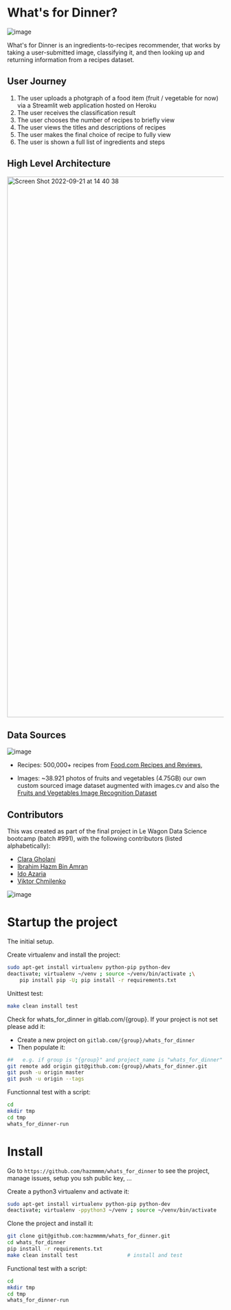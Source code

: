 # What's for Dinner?

![image](https://user-images.githubusercontent.com/108480012/191253097-13373e0d-f527-444b-b85b-5c86be9299c5.png)

What's for Dinner is an ingredients-to-recipes recommender, that works by taking a user-submitted image, classifying it, and then looking up and returning information from a recipes dataset.

## User Journey

1. The user uploads a photgraph of a food item (fruit / vegetable for now) via a Streamlit web application hosted on Heroku
2. The user receives the classification result
3. The user chooses the number of recipes to briefly view
4. The user views the titles and descriptions of recipes
5. The user makes the final choice of recipe to fully view
6. The user is shown a full list of ingredients and steps

## High Level Architecture
<img width="1256" alt="Screen Shot 2022-09-21 at 14 40 38" src="https://user-images.githubusercontent.com/78719850/191423454-face1ee9-b0c3-4dad-9ed2-7f830a9d35af.png">

## Data Sources

![image](https://user-images.githubusercontent.com/108480012/191256267-5bd21d51-d097-4071-8c4e-792b5073678b.png)

- Recipes: 500,000+ recipes from [Food.com Recipes and Reviews](https://www.kaggle.com/datasets/irkaal/foodcom-recipes-and-reviews),

- Images: ~38.921 photos of fruits and vegetables (4.75GB) our own custom sourced image dataset augmented with images.cv and also the [Fruits and Vegetables Image Recognition Dataset](https://www.kaggle.com/datasets/kritikseth/fruit-and-vegetable-image-recognition)

## Contributors
This was created as part of the final project in Le Wagon Data Science bootcamp (batch #991), with the following contributors (listed alphabetically):
- [Clara Gholani](https://github.com/Clara31100)
- [Ibrahim Hazm Bin Amran](https://github.com/hazmmmm/)
- [Ido Azaria](https://github.com/IdoKun)
- [Viktor Chmilenko](https://github.com/nameFascinator)

![image](https://user-images.githubusercontent.com/108480012/191254761-766bfbf1-cecc-4519-b7b0-b6de66558cb0.png)

# Startup the project

The initial setup.

Create virtualenv and install the project:

```bash
sudo apt-get install virtualenv python-pip python-dev
deactivate; virtualenv ~/venv ; source ~/venv/bin/activate ;\
    pip install pip -U; pip install -r requirements.txt
```

Unittest test:

```bash
make clean install test
```

Check for whats_for_dinner in gitlab.com/{group}.
If your project is not set please add it:

- Create a new project on `gitlab.com/{group}/whats_for_dinner`
- Then populate it:

```bash
##   e.g. if group is "{group}" and project_name is "whats_for_dinner"
git remote add origin git@github.com:{group}/whats_for_dinner.git
git push -u origin master
git push -u origin --tags
```

Functionnal test with a script:

```bash
cd
mkdir tmp
cd tmp
whats_for_dinner-run
```



# Install

Go to `https://github.com/hazmmmm/whats_for_dinner` to see the project, manage issues,
setup you ssh public key, ...

Create a python3 virtualenv and activate it:

```bash
sudo apt-get install virtualenv python-pip python-dev
deactivate; virtualenv -ppython3 ~/venv ; source ~/venv/bin/activate
```

Clone the project and install it:

```bash
git clone git@github.com:hazmmmm/whats_for_dinner.git
cd whats_for_dinner
pip install -r requirements.txt
make clean install test                # install and test
```

Functional test with a script:

```bash
cd
mkdir tmp
cd tmp
whats_for_dinner-run
```
